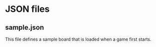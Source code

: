 # JSON files

## sample.json

This file defines a sample board that is loaded when a game first starts.
